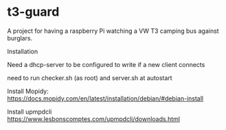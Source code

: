 # t3-guard 
A project for having a raspberry Pi watching a VW T3 camping bus against burglars.

Installation

Need a dhcp-server to be configured to write if a new client connects

need to run checker.sh (as root) and server.sh at autostart

Install Mopidy:
https://docs.mopidy.com/en/latest/installation/debian/#debian-install

Install upmpdcli
https://www.lesbonscomptes.com/upmpdcli/downloads.html
